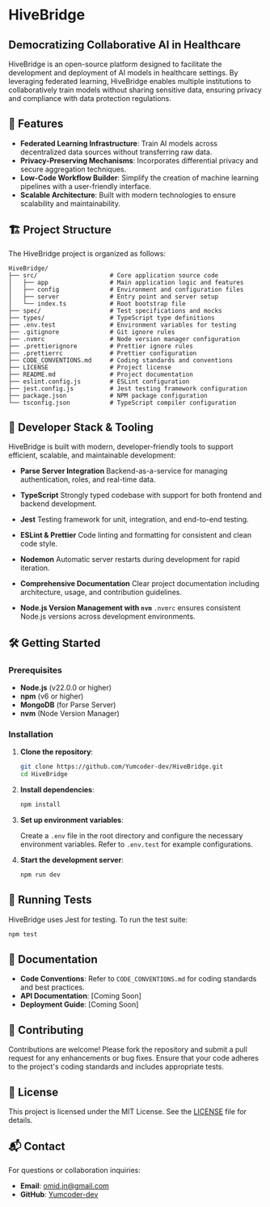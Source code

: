 # HiveBridge

## Democratizing Collaborative AI in Healthcare

HiveBridge is an open-source platform designed to facilitate the development and deployment of AI models in healthcare settings. By leveraging federated learning, HiveBridge enables multiple institutions to collaboratively train models without sharing sensitive data, ensuring privacy and compliance with data protection regulations.

## 🚀 Features

* **Federated Learning Infrastructure**: Train AI models across decentralized data sources without transferring raw data.
* **Privacy-Preserving Mechanisms**: Incorporates differential privacy and secure aggregation techniques.
* **Low-Code Workflow Builder**: Simplify the creation of machine learning pipelines with a user-friendly interface.
* **Scalable Architecture**: Built with modern technologies to ensure scalability and maintainability.

## 🏗️ Project Structure

The HiveBridge project is organized as follows:

```
HiveBridge/
├── src/                    # Core application source code
│   ├── app                 # Main application logic and features
│   ├── config              # Environment and configuration files
│   ├── server              # Entry point and server setup
│   └── index.ts            # Root bootstrap file
├── spec/                   # Test specifications and mocks
├── types/                  # TypeScript type definitions
├── .env.test               # Environment variables for testing
├── .gitignore              # Git ignore rules
├── .nvmrc                  # Node version manager configuration
├── .prettierignore         # Prettier ignore rules
├── .prettierrc             # Prettier configuration
├── CODE_CONVENTIONS.md     # Coding standards and conventions
├── LICENSE                 # Project license
├── README.md               # Project documentation
├── eslint.config.js        # ESLint configuration
├── jest.config.js          # Jest testing framework configuration
├── package.json            # NPM package configuration
└── tsconfig.json           # TypeScript compiler configuration
```

## 🧰 Developer Stack & Tooling

HiveBridge is built with modern, developer-friendly tools to support efficient, scalable, and maintainable development:

* **Parse Server Integration**
  Backend-as-a-service for managing authentication, roles, and real-time data.

* **TypeScript**
  Strongly typed codebase with support for both frontend and backend development.

* **Jest**
  Testing framework for unit, integration, and end-to-end testing.

* **ESLint & Prettier**
  Code linting and formatting for consistent and clean code style.

* **Nodemon**
  Automatic server restarts during development for rapid iteration.

* **Comprehensive Documentation**
  Clear project documentation including architecture, usage, and contribution guidelines.

* **Node.js Version Management with `nvm`**
  `.nvmrc` ensures consistent Node.js versions across development environments.

## 🛠️ Getting Started

### Prerequisites

* **Node.js** (v22.0.0 or higher)
* **npm** (v6 or higher)
* **MongoDB** (for Parse Server)
* **nvm** (Node Version Manager)

### Installation

1. **Clone the repository**:

   ```bash
   git clone https://github.com/Yumcoder-dev/HiveBridge.git
   cd HiveBridge
   ```

2. **Install dependencies**:

   ```bash
   npm install
   ```

3. **Set up environment variables**:

   Create a `.env` file in the root directory and configure the necessary environment variables. Refer to `.env.test` for example configurations.

4. **Start the development server**:

   ```bash
   npm run dev
   ```

## 🧪 Running Tests

HiveBridge uses Jest for testing. To run the test suite:

```bash
npm test
```

## 📄 Documentation

* **Code Conventions**: Refer to `CODE_CONVENTIONS.md` for coding standards and best practices.
* **API Documentation**: \[Coming Soon]
* **Deployment Guide**: \[Coming Soon]

## 🤝 Contributing

Contributions are welcome! Please fork the repository and submit a pull request for any enhancements or bug fixes. Ensure that your code adheres to the project's coding standards and includes appropriate tests.

## 📄 License

This project is licensed under the MIT License. See the [LICENSE](LICENSE) file for details.

## 📬 Contact

For questions or collaboration inquiries:

* **Email**: [omid.jn@gmail.com](mailto:omid.jn@gmail.com)
* **GitHub**: [Yumcoder-dev](https://github.com/Yumcoder-dev)